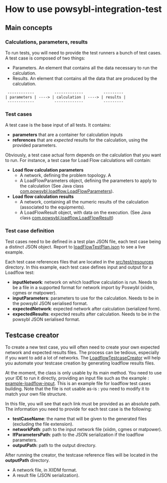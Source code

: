 # How to use powsybl-integration-test

## Main concepts

### Calculations, parameters, results
To run tests, you will need to provide the test runners a bunch of test cases. A test case is composed of two things:
- Parameters. An element that contains all the data necessary to run the calculation.
- Results. An element that contains all the data that are produced by the calculation.

```
 ------------         -------------         ---------
| parameters | ----> | calculation | ----> | results |
 ------------         -------------         ---------
```

### Test cases
A test case is the base input of all tests. It contains: 
- **parameters** that are a container for calculation inputs
- **references** that are *expected* results for the calculation, using the provided parameters.

Obviously, a test case actual form depends on the calculation that you want to run. For instance, a test case for Load 
Flow calculations will contain:
- **Load flow calculation parameters**
  - A network, defining the problem topology. A
  - A LoadFlowParameters object, defining the parameters to apply to the calculation 
    (See Java class [com.powsybl.loadflow.LoadFlowParameters](https://github.com/powsybl/powsybl-core/blob/main/loadflow/loadflow-api/src/main/java/com/powsybl/loadflow/LoadFlowParameters.java)).
- **Load flow calculation results**
  - A network, containing all the numeric results of the calculation (associated to the equipments).
  - A LoadFlowResult object, with data on the execution.
    (See Java class [com.powsybl.loadflow.LoadFlowResult](https://github.com/powsybl/powsybl-core/blob/main/loadflow/loadflow-api/src/main/java/com/powsybl/loadflow/LoadFlowResult.java))
    
### Test case definition
Test cases need to be defined in a test plan JSON file, each test case being a distinct JSON object.
Report to [loadFlowTestPlan.json](../src/test/resources/loadFlowTestPlan.json) to see a live example.

Each test case references files that are located in the [src/test/resources](../src/test/resources) directory.
In this example, each test case defines input and output for a Loadflow test:
- **inputNetwork**: network on which loadflow calculation is run. Needs to be a file in a supported format for network 
  import by Poswybl (xiidm, cgmes or matpower).
- **inputParameters**: parameters to use for the calculation. Needs to be in the powsybl JSON serialised format.
- **expectedNetwork**: expected network after calculation (serialized form).
- **expectedResults**: expected results after calculation. Needs to be in the powsybl JSON serialised format.

## Testcase creator
To create a new test case, you will often need to create your own expected network and expected results files. The 
process can be tedious, especially if you want to add a lot of networks. The [LoadflowTestcaseCreator](../src/main/java/com/powsybl/integrationtest/creation/loadflow/LoadflowTestcaseCreator.java)
will help you automate your testcase creation by generating loadflow results files.

At the moment, the class is only usable by its main method. You need to use your IDE to run it directly, providing an
input file such as the example : [example-loadflow-input](example-loadflow-input.json).
This is an example file for loadflow test cases building. Note that the file is not usable as-is : you need to modify 
it to match your own file structure.

In this file, you will see that each link must be provided as an absolute path. The information you need to provide for
each test case is the following:
- **testCaseName**: the name that will be given to the generated files (excluding the file extension).
- **networkPath**: path to the input network file (xiidm, cgmes or matpower).
- **lfParametersPath**: path to the JSON serialization if the loadflow parameters.
- **outputPath**: path to the output directory.

After running the creator, the testcase reference files will be located in the **outputPath** directory.
- A network file, in XIIDM format.
- A result file (JSON serialization).